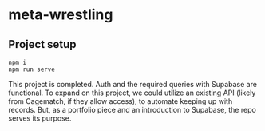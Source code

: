 # meta-wrestling

## Project setup
```
npm i
npm run serve
```

This project is completed. Auth and the required queries with Supabase are functional. To expand on this project, we could utilize an existing API (likely from Cagematch, if they allow access), to automate keeping up with records. But, as a portfolio piece and an introduction to Supabase, the repo serves its purpose. 
